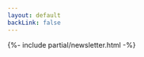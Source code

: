 ```yaml
---
layout: default
backLink: false
---
```


<div class="flex justify-around justify-center">
    <div>{%- include partial/newsletter.html -%}</div>
</div>
